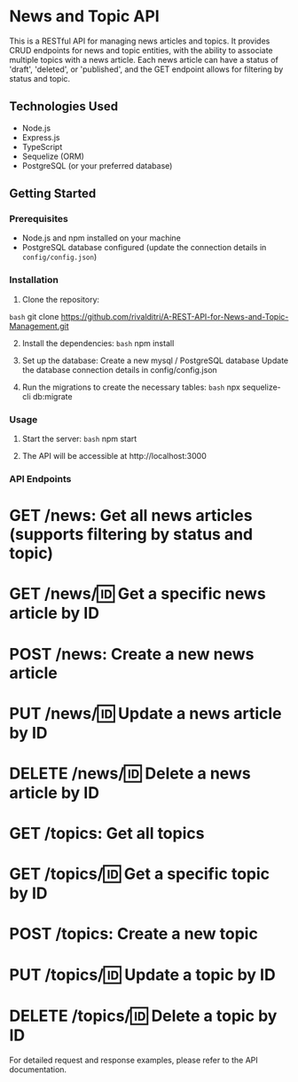 # News and Topic API

This is a RESTful API for managing news articles and topics. It provides CRUD endpoints for news and topic entities, with the ability to associate multiple topics with a news article. Each news article can have a status of 'draft', 'deleted', or 'published', and the GET endpoint allows for filtering by status and topic.

## Technologies Used

- Node.js
- Express.js
- TypeScript
- Sequelize (ORM)
- PostgreSQL (or your preferred database)

## Getting Started

### Prerequisites

- Node.js and npm installed on your machine
- PostgreSQL database configured (update the connection details in `config/config.json`)

### Installation

1. Clone the repository:

```bash```
git clone https://github.com/rivalditri/A-REST-API-for-News-and-Topic-Management.git

2. Install the dependencies:
```bash```
npm install

3. Set up the database:
Create a new mysql / PostgreSQL database
Update the database connection details in config/config.json

4. Run the migrations to create the necessary tables:
```bash```
npx sequelize-cli db:migrate

### Usage
1. Start the server:
```bash```
npm start

2. The API will be accessible at http://localhost:3000
### API Endpoints
# GET /news: Get all news articles (supports filtering by status and topic)
# GET /news/:id: Get a specific news article by ID
# POST /news: Create a new news article
# PUT /news/:id: Update a news article by ID
# DELETE /news/:id: Delete a news article by ID
# GET /topics: Get all topics
# GET /topics/:id: Get a specific topic by ID
# POST /topics: Create a new topic
# PUT /topics/:id: Update a topic by ID
# DELETE /topics/:id: Delete a topic by ID
For detailed request and response examples, please refer to the API documentation.
